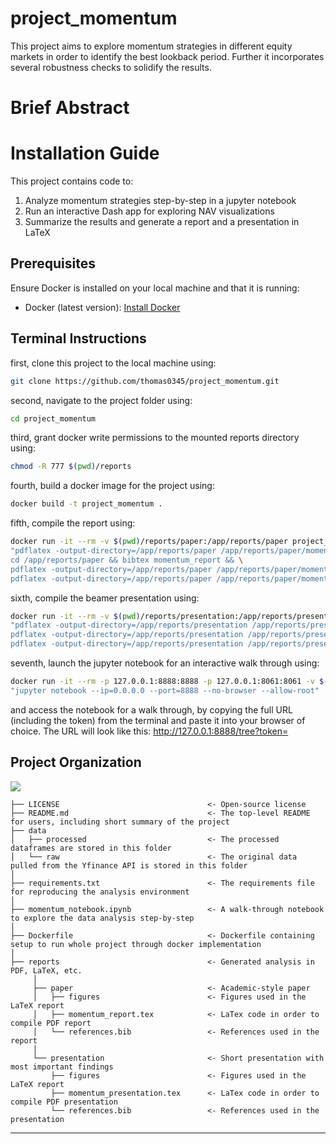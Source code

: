 # project_momentum

This project aims to explore momentum strategies in different equity markets in order to identify the best lookback period. Further it incorporates several robustness checks to solidify the results.

# Brief Abstract




# Installation Guide

This project contains code to:
1. Analyze momentum strategies step-by-step in a jupyter notebook
2. Run an interactive Dash app for exploring NAV visualizations
3. Summarize the results and generate a report and a presentation in LaTeX

## Prerequisites
Ensure Docker is installed on your local machine and that it is running:
- Docker (latest version): [Install Docker](https://docs.docker.com/get-docker/)

## Terminal Instructions
first, clone this project to the local machine using:
```bash
git clone https://github.com/thomas0345/project_momentum.git
```

second, navigate to the project folder using:
```bash
cd project_momentum
```

third, grant docker write permissions to the mounted reports directory using:
```bash
chmod -R 777 $(pwd)/reports
```


fourth, build a docker image for the project using:
```bash
docker build -t project_momentum .
```

fifth, compile the report using:
```bash
docker run -it --rm -v $(pwd)/reports/paper:/app/reports/paper project_momentum \
"pdflatex -output-directory=/app/reports/paper /app/reports/paper/momentum_report.tex && \
cd /app/reports/paper && bibtex momentum_report && \
pdflatex -output-directory=/app/reports/paper /app/reports/paper/momentum_report.tex && \
pdflatex -output-directory=/app/reports/paper /app/reports/paper/momentum_report.tex"
```

sixth, compile the beamer presentation using:
```bash
docker run -it --rm -v $(pwd)/reports/presentation:/app/reports/presentation project_momentum \
"pdflatex -output-directory=/app/reports/presentation /app/reports/presentation/momentum_presentation.tex && \
pdflatex -output-directory=/app/reports/presentation /app/reports/presentation/momentum_presentation.tex && \
pdflatex -output-directory=/app/reports/presentation /app/reports/presentation/momentum_presentation.tex"
```

seventh, launch the jupyter notebook for an interactive walk through using:
```bash
docker run -it --rm -p 127.0.0.1:8888:8888 -p 127.0.0.1:8061:8061 -v $(pwd):/app project_momentum \
"jupyter notebook --ip=0.0.0.0 --port=8888 --no-browser --allow-root"
```
and access the notebook for a walk through, by copying the full URL (including the token) from the terminal and paste it into your browser of choice.
The URL will look like this:    http://127.0.0.1:8888/tree?token=<TOKEN>




## Project Organization
<a target="_blank" href="https://cookiecutter-data-science.drivendata.org/">
    <img src="https://img.shields.io/badge/CCDS-Project%20template-328F97?logo=cookiecutter" />
</a>

```
├── LICENSE                                 <- Open-source license
├── README.md                               <- The top-level README for users, including short summary of the project
├── data
│   ├── processed                           <- The processed dataframes are stored in this folder
│   └── raw                                 <- The original data pulled from the Yfinance API is stored in this folder
│
├── requirements.txt                        <- The requirements file for reproducing the analysis environment
│
├── momentum_notebook.ipynb                 <- A walk-through notebook to explore the data analysis step-by-step
│
├── Dockerfile                              <- Dockerfile containing setup to run whole project through docker implementation
│
├── reports                                 <- Generated analysis in PDF, LaTeX, etc.
     │
     ├── paper                              <- Academic-style paper
     │   ├── figures                        <- Figures used in the LaTeX report
     │   ├── momentum_report.tex            <- LaTex code in order to compile PDF report
     │   └── references.bib                 <- References used in the report
     │
     └── presentation                       <- Short presentation with most important findings
         ├── figures                        <- Figures used in the LaTeX report
         ├── momentum_presentation.tex      <- LaTex code in order to compile PDF presentation
         └── references.bib                 <- References used in the presentation
```

--------

